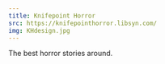 ```yaml
---
title: Knifepoint Horror
src: https://knifepointhorror.libsyn.com/
img: KHdesign.jpg
---
```


The best horror stories around.

